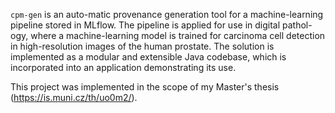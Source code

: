 `cpm-gen` is an auto-matic provenance generation tool for a machine-learning pipeline
stored in MLflow. The pipeline is applied for use in digital pathol-
ogy, where a machine-learning model is trained for carcinoma cell
detection in high-resolution images of the human prostate.
The solution is implemented as a modular and extensible Java
codebase, which is incorporated into an application demonstrating its
use.

This project was implemented in the scope of my Master's thesis (https://is.muni.cz/th/uo0m2/).
